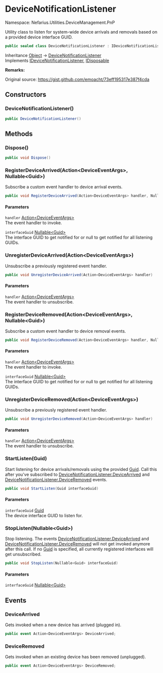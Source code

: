 # DeviceNotificationListener

Namespace: Nefarius.Utilities.DeviceManagement.PnP

Utility class to listen for system-wide device arrivals and removals based on a provided device interface GUID.

```csharp
public sealed class DeviceNotificationListener : IDeviceNotificationListener, System.IDisposable
```

Inheritance [Object](https://docs.microsoft.com/en-us/dotnet/api/system.object) → [DeviceNotificationListener](./nefarius.utilities.devicemanagement.pnp.devicenotificationlistener.md)<br>
Implements [IDeviceNotificationListener](./nefarius.utilities.devicemanagement.pnp.idevicenotificationlistener.md), [IDisposable](https://docs.microsoft.com/en-us/dotnet/api/system.idisposable)

**Remarks:**

Original source: https://gist.github.com/emoacht/73eff195317e387f4cda

## Constructors

### **DeviceNotificationListener()**

```csharp
public DeviceNotificationListener()
```

## Methods

### **Dispose()**

```csharp
public void Dispose()
```

### **RegisterDeviceArrived(Action&lt;DeviceEventArgs&gt;, Nullable&lt;Guid&gt;)**

Subscribe a custom event handler to device arrival events.

```csharp
public void RegisterDeviceArrived(Action<DeviceEventArgs> handler, Nullable<Guid> interfaceGuid)
```

#### Parameters

`handler` [Action&lt;DeviceEventArgs&gt;](https://docs.microsoft.com/en-us/dotnet/api/system.action-1)<br>
The event handler to invoke.

`interfaceGuid` [Nullable&lt;Guid&gt;](https://docs.microsoft.com/en-us/dotnet/api/system.nullable-1)<br>
The interface GUID to get notified for or null to get notified for all listening GUIDs.

### **UnregisterDeviceArrived(Action&lt;DeviceEventArgs&gt;)**

Unsubscribe a previously registered event handler.

```csharp
public void UnregisterDeviceArrived(Action<DeviceEventArgs> handler)
```

#### Parameters

`handler` [Action&lt;DeviceEventArgs&gt;](https://docs.microsoft.com/en-us/dotnet/api/system.action-1)<br>
The event handler to unsubscribe.

### **RegisterDeviceRemoved(Action&lt;DeviceEventArgs&gt;, Nullable&lt;Guid&gt;)**

Subscribe a custom event handler to device removal events.

```csharp
public void RegisterDeviceRemoved(Action<DeviceEventArgs> handler, Nullable<Guid> interfaceGuid)
```

#### Parameters

`handler` [Action&lt;DeviceEventArgs&gt;](https://docs.microsoft.com/en-us/dotnet/api/system.action-1)<br>
The event handler to invoke.

`interfaceGuid` [Nullable&lt;Guid&gt;](https://docs.microsoft.com/en-us/dotnet/api/system.nullable-1)<br>
The interface GUID to get notified for or null to get notified for all listening GUIDs.

### **UnregisterDeviceRemoved(Action&lt;DeviceEventArgs&gt;)**

Unsubscribe a previously registered event handler.

```csharp
public void UnregisterDeviceRemoved(Action<DeviceEventArgs> handler)
```

#### Parameters

`handler` [Action&lt;DeviceEventArgs&gt;](https://docs.microsoft.com/en-us/dotnet/api/system.action-1)<br>
The event handler to unsubscribe.

### **StartListen(Guid)**

Start listening for device arrivals/removals using the provided [Guid](https://docs.microsoft.com/en-us/dotnet/api/system.guid). Call this after you've
 subscribed to [DeviceNotificationListener.DeviceArrived](./nefarius.utilities.devicemanagement.pnp.devicenotificationlistener.md#devicearrived) and [DeviceNotificationListener.DeviceRemoved](./nefarius.utilities.devicemanagement.pnp.devicenotificationlistener.md#deviceremoved) events.

```csharp
public void StartListen(Guid interfaceGuid)
```

#### Parameters

`interfaceGuid` [Guid](https://docs.microsoft.com/en-us/dotnet/api/system.guid)<br>
The device interface GUID to listen for.

### **StopListen(Nullable&lt;Guid&gt;)**

Stop listening. The events [DeviceNotificationListener.DeviceArrived](./nefarius.utilities.devicemanagement.pnp.devicenotificationlistener.md#devicearrived) and [DeviceNotificationListener.DeviceRemoved](./nefarius.utilities.devicemanagement.pnp.devicenotificationlistener.md#deviceremoved) will not get invoked
 anymore after this call. If no [Guid](https://docs.microsoft.com/en-us/dotnet/api/system.guid) is specified, all currently registered interfaces will get
 unsubscribed.

```csharp
public void StopListen(Nullable<Guid> interfaceGuid)
```

#### Parameters

`interfaceGuid` [Nullable&lt;Guid&gt;](https://docs.microsoft.com/en-us/dotnet/api/system.nullable-1)<br>

## Events

### **DeviceArrived**

Gets invoked when a new device has arrived (plugged in).

```csharp
public event Action<DeviceEventArgs> DeviceArrived;
```

### **DeviceRemoved**

Gets invoked when an existing device has been removed (unplugged).

```csharp
public event Action<DeviceEventArgs> DeviceRemoved;
```
